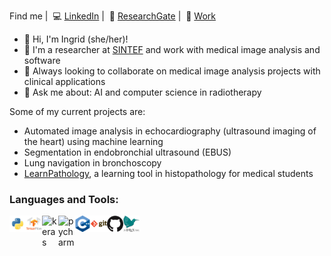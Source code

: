 <!-- &nbsp;🏡 &nbsp;[Homepage](https://andreped.github.io/)&nbsp;|
&nbsp;:bulb:&nbsp;[Youtube](https://www.youtube.com/channel/UC4GM2KW54-vEZ0M1kH5-oig)&nbsp;|
&nbsp;:link:&nbsp;[Google Scholar](https://scholar.google.com/citations?user=U20zUHQAAAAJ&hl=no&oi=sra)&nbsp;| -->
Find me | &nbsp;:computer:&nbsp;[LinkedIn](https://www.linkedin.com/in/ingrid-tveten/)&nbsp;|
&nbsp;🧙‍&nbsp;[ResearchGate](https://www.researchgate.net/profile/Ingrid-Elisabeth-Tveten)&nbsp;|
&nbsp;💼&nbsp;[Work](https://www.sintef.no/en/all-employees/employee/ingrid.tveten/)&nbsp;


- 👋 Hi, I'm Ingrid (she/her)!
- 🌱 I'm a researcher at [SINTEF](https://www.sintef.no/en/) and work with medical image analysis and software
- 👯 Always looking to collaborate on medical image analysis projects with clinical applications
- 💬 Ask me about: AI and computer science in radiotherapy
<!-- - ⚡ Fun fact: I got a job where I would be using machine learning without ever having trained a neural network
- 🌱 I'm currently learning ...
- 🤔 I’m looking for help with ...
- 📫 How to reach me: ... -->

Some of my current projects are:
- Automated image analysis in echocardiography (ultrasound imaging of the heart) using machine learning
- Segmentation in endobronchial ultrasound (EBUS)
- Lung navigation in bronchoscopy
- [LearnPathology](https://github.com/AICAN-Research/learn-pathology), a learning tool in histopathology for medical students


<!-- [![Anurag's GitHub stats](https://github-readme-stats-git-master-rstaa-rickstaa.vercel.app/api?username=ingridtv&show_icons=true&include_all_commits=true&count_private=true&role=OWNER,ORGANIZATION_MEMBER,COLLABORATOR)](https://github.com/anuraghazra/github-readme-stats) -->


### Languages and Tools:

<img align="left" alt="python" width="26px" src="https://raw.githubusercontent.com/github/explore/80688e429a7d4ef2fca1e82350fe8e3517d3494d/topics/python/python.png" />
<img align="left" alt="tensorflow" width="26px" src="https://raw.githubusercontent.com/github/explore/80688e429a7d4ef2fca1e82350fe8e3517d3494d/topics/tensorflow/tensorflow.png" />
<img align="left" alt="keras" width="26px" src="https://upload.wikimedia.org/wikipedia/commons/thumb/a/ae/Keras_logo.svg/1200px-Keras_logo.svg.png" />
<img align="left" alt="pycharm" width="26px" src="https://upload.wikimedia.org/wikipedia/commons/thumb/1/1d/PyCharm_Icon.svg/768px-PyCharm_Icon.svg.png" />
<img align="left" alt="Cpp" width="26px" src="https://github.com/devicons/devicon/blob/master/icons/cplusplus/cplusplus-original.svg" />
<img align="left" alt="Git" width="26px" src="https://raw.githubusercontent.com/github/explore/80688e429a7d4ef2fca1e82350fe8e3517d3494d/topics/git/git.png" />
<img align="left" alt="GitHub" width="26px" src="https://raw.githubusercontent.com/github/explore/78df643247d429f6cc873026c0622819ad797942/topics/github/github.png" />
<img align="left" alt="latex" width="26px" src="https://raw.githubusercontent.com/github/explore/80688e429a7d4ef2fca1e82350fe8e3517d3494d/topics/latex/latex.png" />
